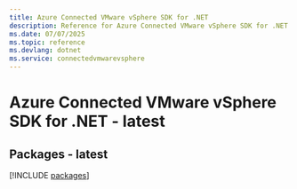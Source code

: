 ```yaml
---
title: Azure Connected VMware vSphere SDK for .NET
description: Reference for Azure Connected VMware vSphere SDK for .NET
ms.date: 07/07/2025
ms.topic: reference
ms.devlang: dotnet
ms.service: connectedvmwarevsphere
---
```

# Azure Connected VMware vSphere SDK for .NET - latest
## Packages - latest
[!INCLUDE [packages](connected-vmware-vsphere-index.md)]